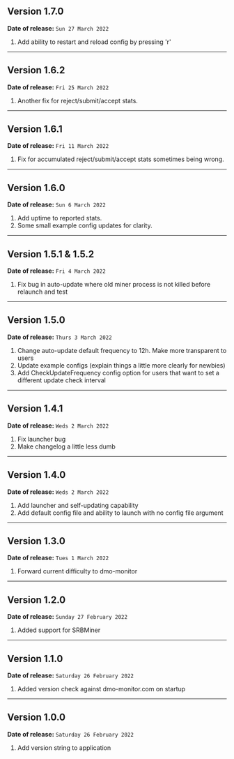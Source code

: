 
## Version 1.7.0

**Date of release:** `Sun 27 March 2022`

1. Add ability to restart and reload config by pressing 'r'

---

## Version 1.6.2

**Date of release:** `Fri 25 March 2022`

1. Another fix for reject/submit/accept stats.

---

## Version 1.6.1

**Date of release:** `Fri 11 March 2022`

1. Fix for accumulated reject/submit/accept stats sometimes being wrong.

---

## Version 1.6.0

**Date of release:** `Sun 6 March 2022`

1. Add uptime to reported stats.
2. Some small example config updates for clarity.

---

## Version 1.5.1 & 1.5.2

**Date of release:** `Fri 4 March 2022`

1. Fix bug in auto-update where old miner process is not killed before relaunch and test

---

## Version 1.5.0

**Date of release:** `Thurs 3 March 2022`

1. Change auto-update default frequency to 12h. Make more transparent to users
2. Update example configs (explain things a little more clearly for newbies)
3. Add CheckUpdateFrequency config option for users that want to set a different update check interval

---

## Version 1.4.1 

**Date of release:** `Weds 2 March 2022`

1. Fix launcher bug
2. Make changelog a little less dumb

---

## Version 1.4.0

**Date of release:** `Weds 2 March 2022`

1. Add launcher and self-updating capability
2. Add default config file and ability to launch with no config file argument

---

## Version 1.3.0

**Date of release:** `Tues 1 March 2022`

1. Forward current difficulty to dmo-monitor

---

## Version 1.2.0

**Date of release:** `Sunday 27 February 2022`

1. Added support for SRBMiner

---

## Version 1.1.0

**Date of release:** `Saturday 26 February 2022`

1. Added version check against dmo-monitor.com on startup

---

## Version 1.0.0

**Date of release:** `Saturday 26 February 2022`

1. Add version string to application

